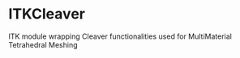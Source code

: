 # ITKCleaver
ITK module wrapping Cleaver functionalities used for MultiMaterial Tetrahedral Meshing
